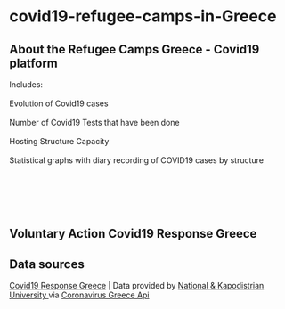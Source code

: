 # covid19-refugee-camps-in-Greece

<h2>About the Refugee Camps Greece - Covid19 platform</h2>
        <p>Includes:<br></br>
        Evolution of Covid19 cases<br></br>
        Number of Covid19 Tests that have been done<br></br>
        Hosting Structure Capacity<br></br>
        Statistical graphs with diary recording of COVID19 cases by structure</p>
        <br></br><br></br>
        <h2>Voluntary Action Covid19 Response Greece</h2>
        <h2>Data sources</h2>
        <a href="https://www.covid19response.gr/" >Covid19 Response Greece</a> | Data provided by <a href="https://en.uoa.gr/"  >National &amp; Kapodistrian University </a>via <a href="https://github.com/Covid-19-Response-Greece/covid19-refugee-camps-map">Coronavirus Greece Api</a>
        <br></br><br></br>